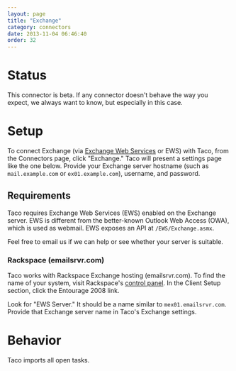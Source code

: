 ```yaml
---
layout: page
title: "Exchange"
category: connectors
date: 2013-11-04 06:46:40
order: 32
---
```


# Status

This connector is beta. If any connector doesn't behave the way you
expect, we always want to know, but especially in this case.

# Setup

To connect Exchange (via 
[Exchange Web Services](http://msdn.microsoft.com/en-us/library/dd877045.aspx) or EWS)
with Taco, from the Connectors page, click "Exchange." Taco will
present a settings page like the one below. Provide your Exchange
server hostname (such as `mail.example.com` or `ex01.example.com`),
username, and password.

## Requirements

Taco requires Exchange Web Services (EWS) enabled on the Exchange
server. EWS is different from the better-known Outlook Web Access (OWA),
which is used as webmail. EWS exposes an API at `/EWS/Exchange.asmx`.

Feel free to email us if we can help or see whether your server is
suitable.

### Rackspace (emailsrvr.com)

Taco works with Rackspace Exchange hosting (emailsrvr.com). To find the
name of your system, visit Rackspace's [control panel](https://cp.rackspace.com/usercp).
In the Client Setup section, click the Entourage 2008 link.

Look for "EWS Server." It should be a name similar to
`mex01.emailsrvr.com`. Provide that Exchange server name in Taco's
Exchange settings.

# Behavior

Taco imports all open tasks.
